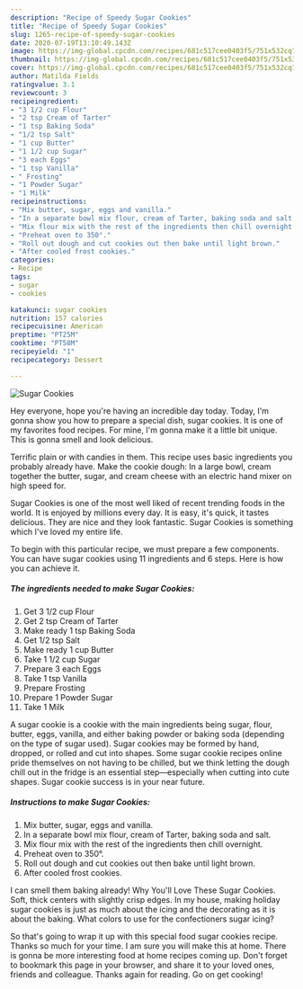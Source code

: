 ```yaml
---
description: "Recipe of Speedy Sugar Cookies"
title: "Recipe of Speedy Sugar Cookies"
slug: 1265-recipe-of-speedy-sugar-cookies
date: 2020-07-19T13:10:49.143Z
image: https://img-global.cpcdn.com/recipes/681c517cee0403f5/751x532cq70/sugar-cookies-recipe-main-photo.jpg
thumbnail: https://img-global.cpcdn.com/recipes/681c517cee0403f5/751x532cq70/sugar-cookies-recipe-main-photo.jpg
cover: https://img-global.cpcdn.com/recipes/681c517cee0403f5/751x532cq70/sugar-cookies-recipe-main-photo.jpg
author: Matilda Fields
ratingvalue: 3.1
reviewcount: 3
recipeingredient:
- "3 1/2 cup Flour"
- "2 tsp Cream of Tarter"
- "1 tsp Baking Soda"
- "1/2 tsp Salt"
- "1 cup Butter"
- "1 1/2 cup Sugar"
- "3 each Eggs"
- "1 tsp Vanilla"
- " Frosting"
- "1 Powder Sugar"
- "1 Milk"
recipeinstructions:
- "Mix butter, sugar, eggs and vanilla."
- "In a separate bowl mix flour, cream of Tarter, baking soda and salt."
- "Mix flour mix with the rest of the ingredients then chill overnight."
- "Preheat oven to 350°."
- "Roll out dough and cut cookies out then bake until light brown."
- "After cooled frost cookies."
categories:
- Recipe
tags:
- sugar
- cookies

katakunci: sugar cookies 
nutrition: 157 calories
recipecuisine: American
preptime: "PT25M"
cooktime: "PT58M"
recipeyield: "1"
recipecategory: Dessert

---
```



![Sugar Cookies](https://img-global.cpcdn.com/recipes/681c517cee0403f5/751x532cq70/sugar-cookies-recipe-main-photo.jpg)

Hey everyone, hope you're having an incredible day today. Today, I'm gonna show you how to prepare a special dish, sugar cookies. It is one of my favorites food recipes. For mine, I'm gonna make it a little bit unique. This is gonna smell and look delicious.

Terrific plain or with candies in them. This recipe uses basic ingredients you probably already have. Make the cookie dough: In a large bowl, cream together the butter, sugar, and cream cheese with an electric hand mixer on high speed for.

Sugar Cookies is one of the most well liked of recent trending foods in the world. It is enjoyed by millions every day. It is easy, it's quick, it tastes delicious. They are nice and they look fantastic. Sugar Cookies is something which I've loved my entire life.


To begin with this particular recipe, we must prepare a few components. You can have sugar cookies using 11 ingredients and 6 steps. Here is how you can achieve it.

<!--inarticleads1-->

##### The ingredients needed to make Sugar Cookies:

1. Get 3 1/2 cup Flour
1. Get 2 tsp Cream of Tarter
1. Make ready 1 tsp Baking Soda
1. Get 1/2 tsp Salt
1. Make ready 1 cup Butter
1. Take 1 1/2 cup Sugar
1. Prepare 3 each Eggs
1. Take 1 tsp Vanilla
1. Prepare  Frosting
1. Prepare 1 Powder Sugar
1. Take 1 Milk


A sugar cookie is a cookie with the main ingredients being sugar, flour, butter, eggs, vanilla, and either baking powder or baking soda (depending on the type of sugar used). Sugar cookies may be formed by hand, dropped, or rolled and cut into shapes. Some sugar cookie recipes online pride themselves on not having to be chilled, but we think letting the dough chill out in the fridge is an essential step—especially when cutting into cute shapes. Sugar cookie success is in your near future. 

<!--inarticleads2-->

##### Instructions to make Sugar Cookies:

1. Mix butter, sugar, eggs and vanilla.
1. In a separate bowl mix flour, cream of Tarter, baking soda and salt.
1. Mix flour mix with the rest of the ingredients then chill overnight.
1. Preheat oven to 350°.
1. Roll out dough and cut cookies out then bake until light brown.
1. After cooled frost cookies.


I can smell them baking already! Why You&#39;ll Love These Sugar Cookies. Soft, thick centers with slightly crisp edges. In my house, making holiday sugar cookies is just as much about the icing and the decorating as it is about the baking. What colors to use for the confectioners sugar icing? 

So that's going to wrap it up with this special food sugar cookies recipe. Thanks so much for your time. I am sure you will make this at home. There is gonna be more interesting food at home recipes coming up. Don't forget to bookmark this page in your browser, and share it to your loved ones, friends and colleague. Thanks again for reading. Go on get cooking!
